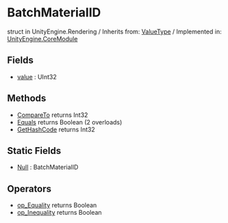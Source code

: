 # BatchMaterialID
struct in UnityEngine.Rendering
 / Inherits from: <a href="https://docs.unity3d.com/6000.0/Documentation/ScriptReference/ValueType.html">ValueType</a> / Implemented in: <a href="https://docs.unity3d.com/6000.0/Documentation/ScriptReference/UnityEngine.CoreModule.html">UnityEngine.CoreModule</a>
## Fields
- <a href="https://docs.unity3d.com/6000.0/Documentation/ScriptReference/BatchMaterialID-value.html">value</a> : UInt32
## Methods
- <a href="https://docs.unity3d.com/6000.0/Documentation/ScriptReference/BatchMaterialID.CompareTo.html">CompareTo</a> returns Int32
- <a href="https://docs.unity3d.com/6000.0/Documentation/ScriptReference/BatchMaterialID.Equals.html">Equals</a> returns Boolean (2 overloads)
- <a href="https://docs.unity3d.com/6000.0/Documentation/ScriptReference/BatchMaterialID.GetHashCode.html">GetHashCode</a> returns Int32
## Static Fields
- <a href="https://docs.unity3d.com/6000.0/Documentation/ScriptReference/BatchMaterialID-Null.html">Null</a> : BatchMaterialID
## Operators
- <a href="https://docs.unity3d.com/6000.0/Documentation/ScriptReference/BatchMaterialID.op_Equality.html">op_Equality</a> returns Boolean
- <a href="https://docs.unity3d.com/6000.0/Documentation/ScriptReference/BatchMaterialID.op_Inequality.html">op_Inequality</a> returns Boolean
